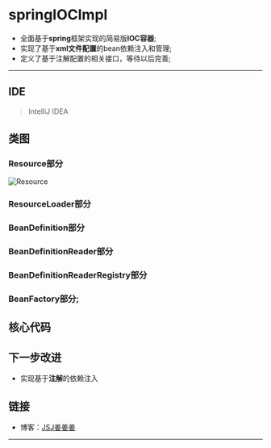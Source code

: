 # springIOCImpl

- 全面基于**spring**框架实现的简易版**IOC容器**;
- 实现了基于**xml文件配置**的bean依赖注入和管理;
- 定义了基于注解配置的相关接口，等待以后完善;

-------------------


## IDE

> IntelliJ IDEA


## 类图

### Resource部分
![Resource](https://github.com/JiangJiangjungle/springIOCImpl/blob/master/figure/Resource%20Diagram.png)
### ResourceLoader部分

### BeanDefinition部分

### BeanDefinitionReader部分

### BeanDefinitionReaderRegistry部分

### BeanFactory部分;


## 核心代码


## 下一步改进

- 实现基于**注解**的依赖注入


## 链接
- 博客：[JSJ姜姜姜](https://blog.csdn.net/jsj13263690918)

---------



   
